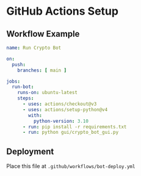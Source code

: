# GitHub Actions Setup

## Workflow Example
```yaml
name: Run Crypto Bot

on:
  push:
    branches: [ main ]

jobs:
  run-bot:
    runs-on: ubuntu-latest
    steps:
      - uses: actions/checkout@v3
      - uses: actions/setup-python@v4
        with:
          python-version: 3.10
      - run: pip install -r requirements.txt
      - run: python gui/crypto_bot_gui.py
```

## Deployment
Place this file at `.github/workflows/bot-deploy.yml`
